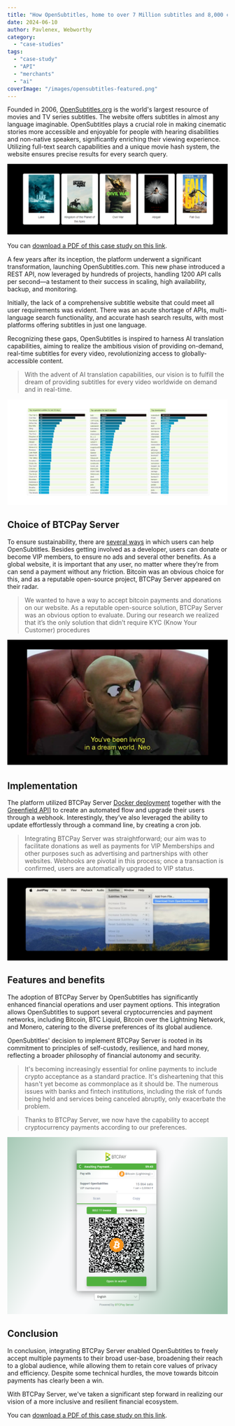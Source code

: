 ```yaml
---
title: "How OpenSubtitles, home to over 7 Million subtitles and 8,000 contributors, utilizes BTCPay to facilitate bitcoin payments for memberships and donations"
date: 2024-06-10
author: Pavlenex, Webworthy
category:
  - "case-studies"
tags:
  - "case-study"
  - "API"
  - "merchants"
  - "ai"
coverImage: "/images/opensubtitles-featured.png"
---
```


Founded in 2006, [OpenSubtitles.org](https://OpenSubtitles.org) is the world's largest resource of movies and TV series subtitles. The website offers subtitles in almost any language imaginable. OpenSubtitles plays a crucial role in making cinematic stories more accessible and enjoyable for people with hearing disabilities and non-native speakers, significantly enriching their viewing experience. Utilizing full-text search capabilities and a unique movie hash system, the website ensures precise results for every search query.

![](/images/opensubtitles-1.png)

You can [download a PDF of this case study on this link](https://btcpayserver.org/case-studies/opensubtitles.pdf).

A few years after its inception, the platform underwent a significant transformation, launching OpenSubtitles.com. This new phase introduced a REST API, now leveraged by hundreds of projects, handling 1200 API calls per second—a testament to their success in scaling, high availability, backup, and monitoring.

Initially, the lack of a comprehensive subtitle website that could meet all user requirements was evident. There was an acute shortage of APIs, multi- language search functionality, and accurate hash search results, with most platforms offering subtitles in just one language.

Recognizing these gaps, OpenSubtitles is inspired to harness AI translation capabilities, aiming to realize the ambitious vision of providing on-demand, real-time subtitles for every video, revolutionizing access to globally- accessible content.

> With the advent of AI translation capabilities, our vision is to fulfill the dream of providing subtitles for every video worldwide on demand and in real-time.

![](/images/opensubtitles-2.png)

## Choice of BTCPay Server

To ensure sustainability, there are [several ways](https://www.opensubtitles.org/en/support#vip) in which users can help OpenSubtitles. Besides getting involved as a developer, users can donate or become VIP members, to ensure no ads and several other benefits. As a global website, it is important that any user, no matter where they’re from can send a payment without any friction. Bitcoin was an obvious choice for this, and as a reputable open-source project, BTCPay Server appeared on their radar.

> We wanted to have a way to accept bitcoin payments and donations on our website. As a reputable open-source solution, BTCPay Server was an obvious option to evaluate. During our research we realized that it’s the only solution that didn’t require KYC (Know Your Customer) procedures

![](/images/opensubtitles-3.png)

## Implementation

The platform utilized BTCPay Server [Docker deployment](https://docs.btcpayserver.org/Docker/) together with the [Greenfield API](https://docs.btcpayserver.org/API/Greenfield/v1/)] to create an automated flow and upgrade their users through a webhook. Interestingly, they’ve also leveraged the ability to update effortlessly through a command line, by creating a cron job.

> Integrating BTCPay Server was straightforward; our aim was to facilitate donations as well as payments for VIP Memberships and other purposes such as advertising and partnerships with other websites. Webhooks are pivotal in this process; once a transaction is confirmed, users are automatically upgraded to VIP status.

![](/images/opensubtitles-4.png)

## Features and benefits

The adoption of BTCPay Server by OpenSubtitles has significantly enhanced financial operations and user payment options. This integration allows OpenSubtitles to support several cryptocurrencies and payment networks, including Bitcoin, BTC Liquid, Bitcoin over the Lightning Network, and Monero, catering to the diverse preferences of its global audience.

OpenSubtitles' decision to implement BTCPay Server is rooted in its commitment to principles of self-custody, resilience, and hard money, reflecting a broader philosophy of financial autonomy and security.

> It's becoming increasingly essential for online payments to include crypto acceptance as a standard practice. It's disheartening that this hasn't yet become as commonplace as it should be. The numerous issues with banks and fintech institutions, including the risk of funds being held and services being canceled abruptly, only exacerbate the problem.

> Thanks to BTCPay Server, we now have the capability to accept cryptocurrency payments according to our preferences.

![](/images/opensubtitles-5.png)

## Conclusion
In conclusion, integrating BTCPay Server enabled OpenSubtitles to freely accept multiple payments to their broad user-base, broadening their reach to a global audience, while allowing them to retain core values of privacy and efficiency. Despite some technical hurdles, the move towards bitcoin payments has clearly been a win.

With BTCPay Server, we've taken a significant step forward in realizing our vision of a more inclusive and resilient financial ecosystem.

You can [download a PDF of this case study on this link](https://btcpayserver.org/case-studies/opensubtitles.pdf).
